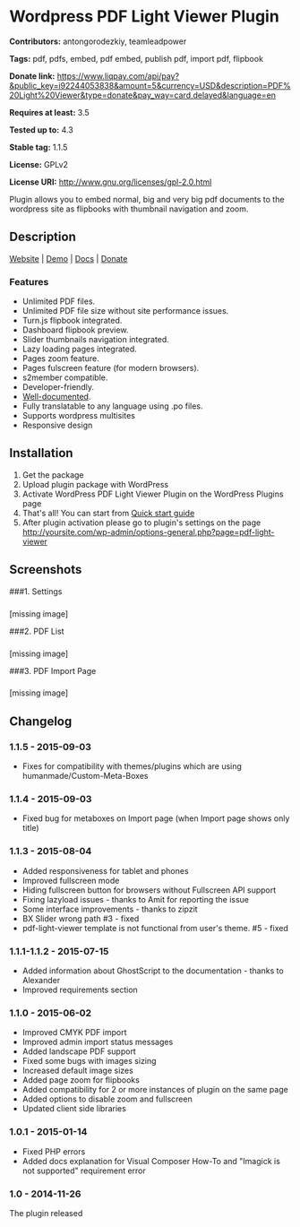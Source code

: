 # Wordpress PDF Light Viewer Plugin #
**Contributors:** antongorodezkiy, teamleadpower
  
**Tags:** pdf, pdfs, embed, pdf embed, publish pdf, import pdf, flipbook
  
**Donate link:** https://www.liqpay.com/api/pay?&public_key=i92244053838&amount=5&currency=USD&description=PDF%20Light%20Viewer&type=donate&pay_way=card,delayed&language=en
  
**Requires at least:** 3.5
  
**Tested up to:** 4.3
  
**Stable tag:** 1.1.5
  
**License:** GPLv2
  
**License URI:** http://www.gnu.org/licenses/gpl-2.0.html
  

Plugin allows you to embed normal, big and very big pdf documents to the wordpress site as flipbooks with thumbnail navigation and zoom.

## Description ##

[Website](http://pdf-light-viewer.wp.teamlead.pw/) |  [Demo](http://pdf-light-viewer.wp.teamlead.pw/demo/) | [Docs](http://pdf-light-viewer.wp.teamlead.pw/wp-content/plugins/pdf-light-viewer/documentation/index.html) | [Donate](https://www.liqpay.com/api/pay?&public_key=i92244053838&amount=5&currency=USD&description=PDF%20Light%20Viewer&type=donate&pay_way=card,delayed&language=en)

### Features ###
* Unlimited PDF files.
* Unlimited PDF file size without site performance issues.
* Turn.js flipbook integrated.
* Dashboard flipbook preview.
* Slider thumbnails navigation integrated.
* Lazy loading pages integrated.
* Pages zoom feature.
* Pages fulscreen feature (for modern browsers).
* s2member compatible.
* Developer-friendly.
* [Well-documented](http://pdf-light-viewer.wp.teamlead.pw/wp-content/plugins/pdf-light-viewer/documentation/index.html).
* Fully translatable to any language using .po files.
* Supports wordpress multisites
* Responsive design

## Installation ##
1. Get the package
1. Upload plugin package with WordPress
1. Activate WordPress PDF Light Viewer Plugin on the WordPress Plugins page
1. That\'s all! You can start from [Quick start guide](http://pdf-light-viewer.wp.teamlead.pw/wp-content/plugins/pdf-light-viewer/documentation/index.html#quick)
1. After plugin activation please go to plugin\'s settings on the page http://yoursite.com/wp-admin/options-general.php?page=pdf-light-viewer

## Screenshots ##

###1. Settings
###
[missing image]

###2. PDF List
###
[missing image]

###3. PDF Import Page
###
[missing image]


## Changelog ##

### 1.1.5 - 2015-09-03 ###
* Fixes for compatibility with themes/plugins which are using humanmade/Custom-Meta-Boxes

### 1.1.4 - 2015-09-03 ###
* Fixed bug for metaboxes on Import page (when Import page shows only title)

### 1.1.3 - 2015-08-04 ###
* Added responsiveness for tablet and phones
* Improved fullscreen mode
* Hiding fullscreen button for browsers without Fullscreen API support
* Fixing lazyload issues - thanks to Amit for reporting the issue
* Some interface improvements - thanks to zipzit
* BX Slider wrong path #3 - fixed
* pdf-light-viewer template is not functional from user's theme. #5 - fixed

### 1.1.1-1.1.2 - 2015-07-15 ###
* Added information about GhostScript to the documentation - thanks to Alexander
* Improved requirements section
					
### 1.1.0 - 2015-06-02 ###
* Improved CMYK PDF import
* Improved admin import status messages
* Added landscape PDF support
* Fixed some bugs with images sizing
* Increased default image sizes
* Added page zoom for flipbooks
* Added compatibility for 2 or more instances of plugin on the same page
* Added options to disable zoom and fullscreen
* Updated client side libraries

### 1.0.1 - 2015-01-14 ###
* Fixed PHP errors
* Added docs explanation for Visual Composer How-To and "Imagick is not supported" requirement error

### 1.0 - 2014-11-26 ###
The plugin released
